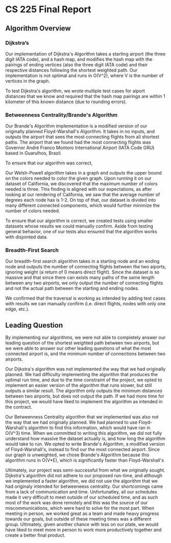 # CS 225 Final Report
## Algorithm Overview
### Dijkstra’s
Our implementation of Dijkstra's Algorithm takes a starting airport (the three digit IATA code), and a hash map, and modifies the hash map with the pairings of ending vertices (also the three digit IATA code) and their respective distances following the shortest weighted path. Our implementation is not optimal and runs in O(V^2), where V is the number of vertices in the graph. 

To test Dijkstra's algorithm, we wrote multiple test cases for aiport distances that we know and required that the hash map pairings are within 1 kilometer of this known distance (due to rounding errors).

### Betweenness Centrality/Brande's Algorithm
Our Brande's Algorithm implementation is a modified version of our originally planned Floyd-Warshall's Algorithm. It takes in no inputs, and outputs the airport that sees the most connecting flights from all shortest paths. The airport that we found had the most connecting flights was Governor André Franco Montoro International Airport (IATA Code GRU) based in Guarulhos, Brazil.

To ensure that our algorithm was correct, 

Our Welsh-Powell algorithm takes in a graph and outputs the upper bound on the colors needed to color the given graph. Upon running it on our dataset of California, we discovered that the maximum number of colors needed is three. This finding is aligned with our expectations, as after looking at our rendering of California, we saw that the average number of degrees each node has is 1-2. On top of that, our dataset is divided into many different connected components, which would further minimize the number of colors needed.

To ensure that our algorithm is correct, we created tests using smaller datasets whose results we could manually confirm. Aside from testing general behavior, one of our tests also ensured that the algorithm works with disjointed data.

### Breadth-First Search
Our breadth-first search algorithm takes in a starting node and an ending node and outputs the number of connecting flights between the two aiports, ignoring weight (a return of 0 means direct flight). Since the dataset is so massive and that since there can exists many paths of the same length between any two airports, we only output the number of connecting flights and not the actual path between the starting and ending nodes.

We confirmed that the traversal is working as intended by adding test cases with results we can manually confirm (i.e. direct flights, nodes with only one edge, etc.).

## Leading Question
By implementing our algorithms, we were not able to completely answer our leading question of the shortest weighted path between two airports, but we were able to answer our other leading questions of what the most connected airport is, and the minimum number of connections between two airports.

Our Dijkstra's algorithm was not implemented the way that we had originally planned. We had difficulty implementing the algorithm that produces the optimal run time, and due to the time constraint of the project, we opted to implement an easier version of the algorithm that runs slower, but still outputs a similar result. The algorithm only outputs the minimum distances between two airports, but does not output the path. If we had more time for this project, we would have liked to implement the algorithm as intended in the contract.

Our Betweenness Centrality algorithm that we implemented was also not the way that we had originally planned. We had planned to use Floyd-Warshall's algorithm to find this information, which would have ran in O(V^3) time. When we committed to writing this algorithm, we did not fully understand how massive the dataset actually is, and how long the algorithm would take to run. We opted to write Brande's Algorithm, a modified version of Floyd-Warshall's, instead to find our the most connected airport. Since our graph is unweighted, we chose Brande's Algorithm because this algorithm runs in O(V*E), which is significantly faster than Floyd-Warshall's

Ultimately, our project was semi-successful from what we originally sought. Dijkstra's algorithm did not adhere to our proposed run-time, and although we implemented a faster algorithm, we did not use the algorithm that we had originaly intended for betweeneess centrality. Our shortcomings came from a lack of communication and time. Unfortunatley, all our schedules made it very difficult to meet outside of our scheduled time, and as such most of the work was done remotely and this was the source of our miscommunications, which were hard to solve for the most part. When meeting in person, we worked great as a team and made heavy progress towards our goals, but outside of these meeting times was a different group. Ultimately, given another chance with less on our plate, we would have liked to meet more in person to work more productively together and create a better final product.